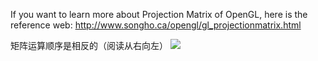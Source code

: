 If you want to learn more about Projection Matrix of OpenGL, here is the reference web: http://www.songho.ca/opengl/gl_projectionmatrix.html

矩阵运算顺序是相反的（阅读从右向左）
<img src="http://latex.codecogs.com/svg.latex?V_{clip}=M_{projection}\cdot{M_{view}}\cdot{M_{model}}\cdot{V_{local}}" />
